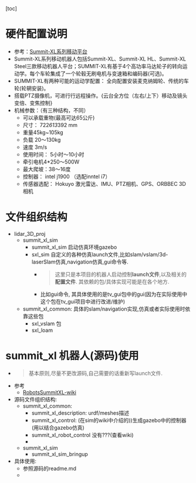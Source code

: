 [toc]
# 硬件配置说明
* 参考：[Summit-XL系列移动平台](https://zhuanlan.zhihu.com/p/91415812)
* Summit-XL系列移动机器人包括Summit-XL、Summit-XL HL、Summit-XL Steel三款移动机器人平台；SUMMIT-XL有基于4个高功率马达轮子的转向运动学。每个车轮集成了一个轮毂无刷电机与变速箱和编码器(可选)。
* SUMMIT-XL有两种可能的运动学配置： 全向配置安装麦克纳姆轮、传统的车轮(轮辋安装)。
* 搭载PTZ摄像机，可进行行远程操作。{云台全方位（左右/上下）移动及镜头变倍、变焦控制}
* 机械参数：（有三种结构，不同）
    * 可以承载重物(最高可达65公斤)
    * 尺寸： 722*613*392 mm 
    * 重量45kg~105kg
    * 负载 20～130kg
    * 速度 3m/s
    * 使用时间： 5小时～10小时
    * 牵引电机4*250～500W
    * 最大爬坡：38～16度
    * 控制器： intel j1900 （选配inntel i7）
    * 传感器选配： Hokuyo 激光雷达、IMU、PTZ相机、GPS、ORBBEC 3D相机


# 文件组织结构
* lidar_3D_proj
    * summit_xl_sim 
        * summit_xl_sim 启动仿真环境gazebo
        * sxl_sim 自定义的各种仿真launch文件,比如slam/vslam/3d-laserSlam仿真,navigation仿真,gui命令等.
            * > 这里只是本项目的机器人启动控制**launch文件**,以及相关的**配置文件**. 其依赖的包/具体实现可能是在各个地方.
            * 比如gui命令, 其具体使用的是tv_gui包中的gui(因为在实际使用中这个包在tv_gui项目中进行改进/维护)
    * summit_xl_common:  具体的slam/navigation实现,仿真或者实际使用时依靠这些包
        * sxl_vslam 包
        * sxl_loam 
# summit_xl 机器人(源码)使用
* > 基本原则,尽量不更改源码,自己需要的话重新写launch文件.
* 参考
    * [RobotsSummitXL-wiki](Thttp://wiki.ros.org/Robots/SummitXL)
* 源码文件组织结构:
    * summit_xl_common:
        * summit_xl_description: urdf/meshes描述
        * summit_xl_control: (在sim的wiki中介绍的))生成gazebo中的控制器(用以结合gazebo仿真)
        * summit_xl_robot_control 没有???(查看wiki) 
        * 
    * summit_xl_sim
        *  summit_xl_sim_bringup
* 具体使用:
    * 参照源码的readme.md
    * 